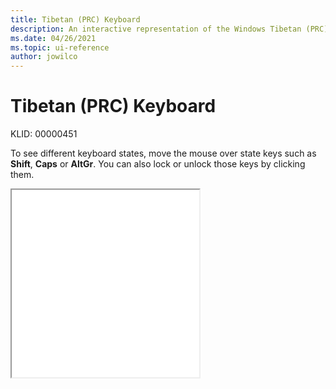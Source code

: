 ```yaml
---
title: Tibetan (PRC) Keyboard
description: An interactive representation of the Windows Tibetan (PRC) keyboard. To see different keyboard states, click or move the mouse over the state keys.
ms.date: 04/26/2021
ms.topic: ui-reference
author: jowilco
---
```


# Tibetan (PRC) Keyboard

KLID: 00000451

To see different keyboard states, move the mouse over state keys such as **Shift**, **Caps** or **AltGr**. You can also lock or unlock those keys by clicking them.

<iframe src="kbdtiprc.html" height="300"></iframe>
